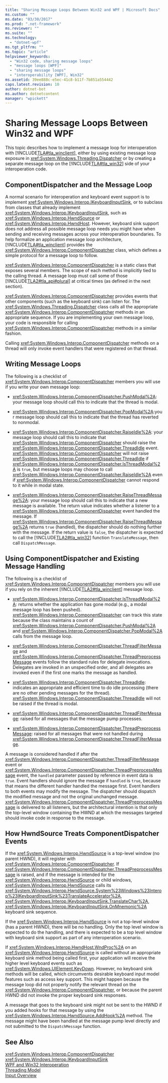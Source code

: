 ```yaml
---
title: "Sharing Message Loops Between Win32 and WPF | Microsoft Docs"
ms.custom: ""
ms.date: "03/30/2017"
ms.prod: ".net-framework"
ms.reviewer: ""
ms.suite: ""
ms.technology: 
  - "dotnet-wpf"
ms.tgt_pltfrm: ""
ms.topic: "article"
helpviewer_keywords: 
  - "Win32 code, sharing message loops"
  - "message loops [WPF]"
  - "sharing message loops"
  - "interoperability [WPF], Win32"
ms.assetid: 39ee888c-e5ec-41c8-b11f-7b851a554442
caps.latest.revision: 10
author: dotnet-bot
ms.author: dotnetcontent
manager: "wpickett"
---
```

# Sharing Message Loops Between Win32 and WPF
This topic describes how to implement a message loop for interoperation with [!INCLUDE[TLA#tla_winclient](../../../../includes/tlasharptla-winclient-md.md)], either by using existing message loop exposure in <xref:System.Windows.Threading.Dispatcher> or by creating a separate message loop on the [!INCLUDE[TLA#tla_win32](../../../../includes/tlasharptla-win32-md.md)] side of your interoperation code.  
  
## ComponentDispatcher and the Message Loop  
 A normal scenario for interoperation and keyboard event support is to implement <xref:System.Windows.Interop.IKeyboardInputSink>, or to subclass from classes that already implement <xref:System.Windows.Interop.IKeyboardInputSink>, such as <xref:System.Windows.Interop.HwndSource> or <xref:System.Windows.Interop.HwndHost>. However, keyboard sink support does not address all possible message loop needs you might have when sending and receiving messages across your interoperation boundaries. To help formalize an application message loop architecture, [!INCLUDE[TLA#tla_winclient](../../../../includes/tlasharptla-winclient-md.md)] provides the <xref:System.Windows.Interop.ComponentDispatcher> class, which defines a simple protocol for a message loop to follow.  
  
 <xref:System.Windows.Interop.ComponentDispatcher> is a static class that exposes several members. The scope of each method is implicitly tied to the calling thread. A message loop must call some of those [!INCLUDE[TLA2#tla_api#plural](../../../../includes/tla2sharptla-apisharpplural-md.md)] at critical times (as defined in the next section).  
  
 <xref:System.Windows.Interop.ComponentDispatcher> provides events that other components (such as the keyboard sink) can listen for. The <xref:System.Windows.Threading.Dispatcher> class calls all the appropriate <xref:System.Windows.Interop.ComponentDispatcher> methods in an appropriate sequence. If you are implementing your own message loop, your code is responsible for calling <xref:System.Windows.Interop.ComponentDispatcher> methods in a similar fashion.  
  
 Calling <xref:System.Windows.Interop.ComponentDispatcher> methods on a thread will only invoke event handlers that were registered on that thread.  
  
## Writing Message Loops  
 The following is a checklist of <xref:System.Windows.Interop.ComponentDispatcher> members you will use if you write your own message loop:  
  
-   <xref:System.Windows.Interop.ComponentDispatcher.PushModal%2A>: your message loop should call this to indicate that the thread is modal.  
  
-   <xref:System.Windows.Interop.ComponentDispatcher.PopModal%2A>:your message loop should call this to indicate that the thread has reverted to nonmodal.  
  
-   <xref:System.Windows.Interop.ComponentDispatcher.RaiseIdle%2A>: your message loop should call this to indicate that <xref:System.Windows.Interop.ComponentDispatcher> should raise the <xref:System.Windows.Interop.ComponentDispatcher.ThreadIdle> event. <xref:System.Windows.Interop.ComponentDispatcher> will not raise <xref:System.Windows.Interop.ComponentDispatcher.ThreadIdle> if <xref:System.Windows.Interop.ComponentDispatcher.IsThreadModal%2A> is `true`, but message loops may choose to call <xref:System.Windows.Interop.ComponentDispatcher.RaiseIdle%2A> even if <xref:System.Windows.Interop.ComponentDispatcher> cannot respond to it while in modal state.  
  
-   <xref:System.Windows.Interop.ComponentDispatcher.RaiseThreadMessage%2A>: your message loop should call this to indicate that a new message is available. The return value indicates whether a listener to a <xref:System.Windows.Interop.ComponentDispatcher> event handled the message. If <xref:System.Windows.Interop.ComponentDispatcher.RaiseThreadMessage%2A> returns `true` (handled), the dispatcher should do nothing further with the message. If the return value is `false`, the dispatcher is expected to call the [!INCLUDE[TLA2#tla_win32](../../../../includes/tla2sharptla-win32-md.md)] function `TranslateMessage`, then call `DispatchMessage`.  
  
## Using ComponentDispatcher and Existing Message Handling  
 The following is a checklist of <xref:System.Windows.Interop.ComponentDispatcher> members you will use if you rely on the inherent [!INCLUDE[TLA2#tla_winclient](../../../../includes/tla2sharptla-winclient-md.md)] message loop.  
  
-   <xref:System.Windows.Interop.ComponentDispatcher.IsThreadModal%2A>: returns whether the application has gone modal (e.g., a modal message loop has been pushed). <xref:System.Windows.Interop.ComponentDispatcher> can track this state because the class maintains a count of <xref:System.Windows.Interop.ComponentDispatcher.PushModal%2A> and <xref:System.Windows.Interop.ComponentDispatcher.PopModal%2A> calls from the message loop.  
  
-   <xref:System.Windows.Interop.ComponentDispatcher.ThreadFilterMessage> and <xref:System.Windows.Interop.ComponentDispatcher.ThreadPreprocessMessage> events follow the standard rules for delegate invocations. Delegates are invoked in an unspecified order, and all delegates are invoked even if the first one marks the message as handled.  
  
-   <xref:System.Windows.Interop.ComponentDispatcher.ThreadIdle>: indicates an appropriate and efficient time to do idle processing (there are no other pending messages for the thread). <xref:System.Windows.Interop.ComponentDispatcher.ThreadIdle> will not be raised if the thread is modal.  
  
-   <xref:System.Windows.Interop.ComponentDispatcher.ThreadFilterMessage>: raised for all messages that the message pump processes.  
  
-   <xref:System.Windows.Interop.ComponentDispatcher.ThreadPreprocessMessage>: raised for all messages that were not handled during <xref:System.Windows.Interop.ComponentDispatcher.ThreadFilterMessage>.  
  
 A message is considered handled if after the <xref:System.Windows.Interop.ComponentDispatcher.ThreadFilterMessage> event or <xref:System.Windows.Interop.ComponentDispatcher.ThreadPreprocessMessage> event, the `handled` parameter passed by reference in event data is `true`. Event handlers should ignore the message if `handled` is `true`, because that means the different handler handled the message first. Event handlers to both events may modify the message. The dispatcher should dispatch the modified message and not the original unchanged message. <xref:System.Windows.Interop.ComponentDispatcher.ThreadPreprocessMessage> is delivered to all listeners, but the architectural intention is that only the top-level window containing the HWND at which the messages targeted should invoke code in response to the message.  
  
## How HwndSource Treats ComponentDispatcher Events  
 If the <xref:System.Windows.Interop.HwndSource> is a top-level window (no parent HWND), it will register with <xref:System.Windows.Interop.ComponentDispatcher>. If <xref:System.Windows.Interop.ComponentDispatcher.ThreadPreprocessMessage> is raised, and if the message is intended for the <xref:System.Windows.Interop.HwndSource> or child windows, <xref:System.Windows.Interop.HwndSource> calls its <xref:System.Windows.Interop.HwndSource.System%23Windows%23Interop%23IKeyboardInputSink%23TranslateAccelerator%2A>, <xref:System.Windows.Interop.IKeyboardInputSink.TranslateChar%2A>, <xref:System.Windows.Interop.IKeyboardInputSink.OnMnemonic%2A> keyboard sink sequence.  
  
 If the <xref:System.Windows.Interop.HwndSource> is not a top-level window (has a parent HWND), there will be no handling. Only the top level window is expected to do the handling, and there is expected to be a top level window with keyboard sink support as part of any interoperation scenario.  
  
 If <xref:System.Windows.Interop.HwndHost.WndProc%2A> on an <xref:System.Windows.Interop.HwndSource> is called without an appropriate keyboard sink method being called first, your application will receive the higher level keyboard events such as <xref:System.Windows.UIElement.KeyDown>. However, no keyboard sink methods will be called, which circumvents desirable keyboard input model features such as access key support. This might happen because the message loop did not properly notify the relevant thread on the <xref:System.Windows.Interop.ComponentDispatcher>, or because the parent HWND did not invoke the proper keyboard sink responses.  
  
 A message that goes to the keyboard sink might not be sent to the HWND if you added hooks for that message by using the <xref:System.Windows.Interop.HwndSource.AddHook%2A> method. The message might have been handled at the message pump level directly and not submitted to the `DispatchMessage` function.  
  
## See Also  
 <xref:System.Windows.Interop.ComponentDispatcher>   
 <xref:System.Windows.Interop.IKeyboardInputSink>   
 [WPF and Win32 Interoperation](../../../../docs/framework/wpf/advanced/wpf-and-win32-interoperation.md)   
 [Threading Model](../../../../docs/framework/wpf/advanced/threading-model.md)   
 [Input Overview](../../../../docs/framework/wpf/advanced/input-overview.md)